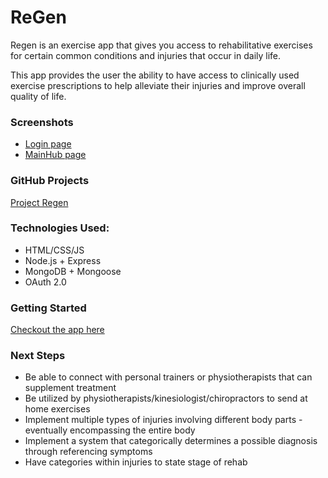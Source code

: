 # ReGen

Regen is an exercise app that gives you access to rehabilitative exercises for certain common conditions and injuries that occur in daily life.

This app provides the user the ability to have access to clinically used exercise prescriptions to help alleviate their injuries and improve overall quality of life.

### Screenshots

* [Login page](https://imgur.com/gallery/YCmZjKX)
* [MainHub page](https://imgur.com/gallery/jsuXTgC)

### GitHub Projects

[Project Regen](https://github.com/users/jfranzm/projects/1/views/1?filterQuery=+-status%3ATodo%2C%22In+Progress%22%2CDone)
### Technologies Used:
* HTML/CSS/JS
* Node.js + Express
* MongoDB + Mongoose
* OAuth 2.0

### Getting Started

[Checkout the app here](https://regen.herokuapp.com/login)

### Next Steps
* Be able to connect with personal trainers or physiotherapists that can supplement treatment
* Be utilized by physiotherapists/kinesiologist/chiropractors to send at home exercises
* Implement multiple types of injuries involving different body parts - eventually encompassing the entire body
* Implement a system that categorically determines a possible diagnosis through referencing symptoms
* Have categories within injuries to state stage of rehab




